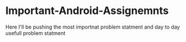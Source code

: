 # Important-Android-Assignemnts
Here I'll be pushing the most importnat problem statment and day to day usefull problem statment
